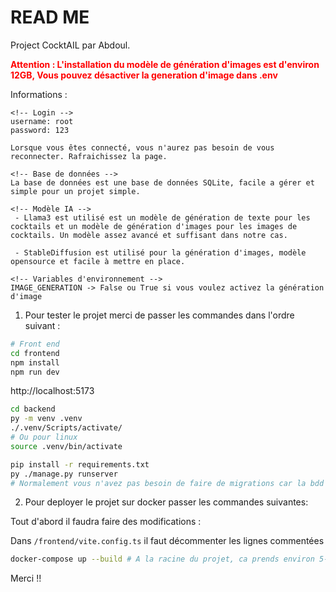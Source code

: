 # READ ME

Project CocktAIL par Abdoul.

**<span style="color:red">Attention : L'installation du modèle de génération d'images est d'environ 12GB, Vous pouvez désactiver la generation d'image dans .env</span>**

Informations :

```
<!-- Login -->
username: root
password: 123

Lorsque vous êtes connecté, vous n'aurez pas besoin de vous reconnecter. Rafraichissez la page.

<!-- Base de données -->
La base de données est une base de données SQLite, facile a gérer et simple pour un projet simple.

<!-- Modèle IA -->
 - Llama3 est utilisé est un modèle de génération de texte pour les cocktails et un modèle de génération d'images pour les images de cocktails. Un modèle assez avancé et suffisant dans notre cas.

 - StableDiffusion est utilisé pour la génération d'images, modèle opensource et facile à mettre en place.

<!-- Variables d'environnement -->
IMAGE_GENERATION -> False ou True si vous voulez activez la génération d'image
```

1. Pour tester le projet merci de passer les commandes dans l'ordre suivant :

```bash
# Front end
cd frontend
npm install
npm run dev
```
http://localhost:5173

```bash
cd backend
py -m venv .venv
./.venv/Scripts/activate/
# Ou pour linux 
source .venv/bin/activate

pip install -r requirements.txt 
py ./manage.py runserver
# Normalement vous n'avez pas besoin de faire de migrations car la bdd est dans le repository
```

2. Pour deployer le projet sur docker passer les commandes suivantes:

Tout d'abord il faudra faire des modifications : 

Dans `/frontend/vite.config.ts` il faut décommenter les lignes commentées

```bash
docker-compose up --build # A la racine du projet, ca prends environ 5-10 minutes en fonction de votre machine
```

Merci !!